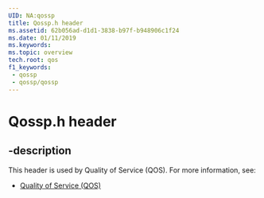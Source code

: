 ```yaml
---
UID: NA:qossp
title: Qossp.h header
ms.assetid: 62b056ad-d1d1-3838-b97f-b948906c1f24
ms.date: 01/11/2019
ms.keywords: 
ms.topic: overview
tech.root: qos
f1_keywords:
 - qossp
 - qossp/qossp
---
```


# Qossp.h header


## -description

This header is used by Quality of Service (QOS). For more information, see:

- [Quality of Service (QOS)](../_qos/index.md)

